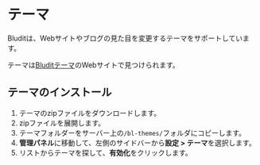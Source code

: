 # テーマ
<!-- position: 6 -->

Bluditは、Webサイトやブログの見た目を変更するテーマをサポートしています。

テーマは[Bluditテーマ](https://themes.bludit.com)のWebサイトで見つけられます。

## テーマのインストール
1. テーマのzipファイルをダウンロードします。
2. zipファイルを展開します。
3. テーマフォルダーをサーバー上の`/bl-themes/`フォルダにコピーします。
4.  **管理パネル**に移動して、左側のサイドバーから**設定 > テーマ**を選択します。
5. リストからテーマを探して、**有効化**をクリックします。
